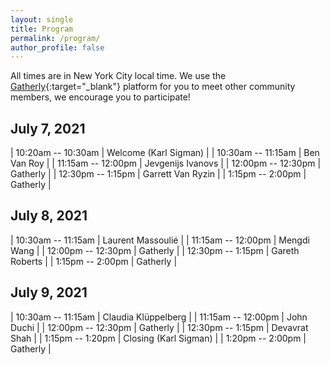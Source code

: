 ```yaml
---
layout: single
title: Program
permalink: /program/
author_profile: false
---
```


All times are in New York City local time. 
We use the [Gatherly](https://www.gatherly.io/){:target="_blank"} platform for you to meet other community members, we encourage you to participate!

## July 7, 2021

| 10:20am -- 10:30am    | Welcome (Karl Sigman)  |
| 10:30am -- 11:15am    | Ben Van Roy       |
| 11:15am -- 12:00pm    | Jevgenijs Ivanovs       |
| 12:00pm -- 12:30pm   | Gatherly       |
| 12:30pm -- 1:15pm    | Garrett Van Ryzin       |
| 1:15pm -- 2:00pm    | Gatherly       |

## July 8, 2021

| 10:30am -- 11:15am    | Laurent Massoulié      |
| 11:15am -- 12:00pm    | Mengdi Wang      |
| 12:00pm -- 12:30pm   | Gatherly       |
| 12:30pm -- 1:15pm    | Gareth Roberts       |
| 1:15pm -- 2:00pm    | Gatherly       |

## July 9, 2021

| 10:30am -- 11:15am    | Claudia Klüppelberg       |
| 11:15am -- 12:00pm    | John Duchi       |
| 12:00pm -- 12:30pm   | Gatherly       |
| 12:30pm -- 1:15pm    | Devavrat Shah        |
| 1:15pm -- 1:20pm    | Closing (Karl Sigman)  |
| 1:20pm -- 2:00pm    | Gatherly       |

